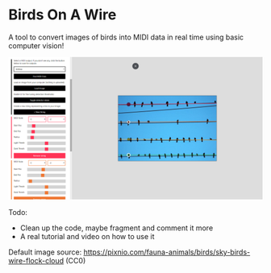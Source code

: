 
# Birds On A Wire

A tool to convert images of birds into MIDI data in real time using basic computer vision!

![Screenshot](imgs/screenshot.png)

Todo:
- Clean up the code, maybe fragment and comment it more
- A real tutorial and video on how to use it


Default image source: https://pixnio.com/fauna-animals/birds/sky-birds-wire-flock-cloud (CC0)
